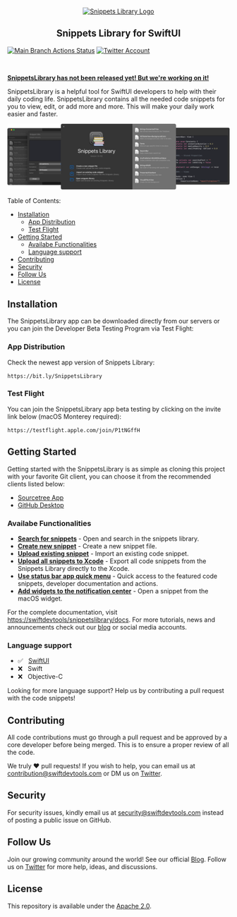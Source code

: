 <br />
<p align="center">
    <a href="https://swiftdevtools.com" target="_blank"><img width="147" height="147" src="http://swiftdevtools.com/snippetslibrary/images/snippets_library_logo.svg" alt="Snippets Library Logo"></a>
    <h2 align="center">Snippets Library for SwiftUI</h2>
</p>

[![Main Branch Actions Status](https://github.com/tryboxx/SnippetsLibrary/actions/workflows/tests.yml/badge.svg)](https://github.com/tryboxx/SnippetsLibrary/actions)
[![Twitter Account](https://img.shields.io/twitter/follow/swift_devtools?color=00acee&label=twitter&style=flat-square)](https://twitter.com/swift_devtools)

<br />

[**SnippetsLibrary has not been released yet! But we're working on it!**](https://swiftdevtools.com/)

SnippetsLibrary is a helpful tool for SwiftUI developers to help with their daily coding life. SnippetsLibrary contains all the needed code snippets for you to view, edit, or add more and more. This will make your daily work easier and faster.

![SnippetsLibrary](public/images/app_preview.png)

Table of Contents:

- [Installation](#installation)
  - [App Distribution](#app-distribution)
  - [Test Flight](#test-flight)
- [Getting Started](#getting-started)
  - [Availabe Functionalities](#availabe-functionalities)
  - [Language support](#language-support)
- [Contributing](#contributing)
- [Security](#security)
- [Follow Us](#follow-us)
- [License](#license)
      
## Installation

The SnippetsLibrary app can be downloaded directly from our servers or you can join the Developer Beta Testing Program via Test Flight:

### App Distribution

Check the newest app version of Snippets Library:

```
https://bit.ly/SnippetsLibrary
```

### Test Flight

You can join the SnippetsLibrary app beta testing by clicking on the invite link below (macOS Monterey required):

```
https://testflight.apple.com/join/P1tNGffH
```

## Getting Started

Getting started with the SnippetsLibrary is as simple as cloning this project with your favorite Git client, you can choose it from the recommended clients listed below:

* [Sourcetree App](https://www.sourcetreeapp.com)
* [GitHub Desktop](https://desktop.github.com)

### Availabe Functionalities

* [**Search for snippets**](https://swiftdevtools/snippetslibrary/docs/snippet/searching) - Open and search in the snippets library.
* [**Create new snippet**](https://swiftdevtools/snippetslibrary/docs/snippet/creating) - Create a new snippet file.
* [**Upload existing snippet**](https://swiftdevtools/snippetslibrary/docs/snippet/uploading) - Import an existing code snippet.
* [**Upload all snippets to Xcode**](https://swiftdevtools/snippetslibrary/docs/snippet/xcode-uploading) - Export all code snippets from the Snippets Library directly to the Xcode.
* [**Use status bar app quick menu**](https://swiftdevtools/snippetslibrary/docs/snippet/quick-menu) - Quick access to the featured code snippets, developer documentation and actions.
* [**Add widgets to the notification center**](https://swiftdevtools/snippetslibrary/docs/snippet/widgets) - Open a snippet from the macOS widget.

For the complete documentation, visit [https://swiftdevtools/snippetslibrary/docs](https://swiftdevtools/snippetslibrary/docs). For more tutorials, news and announcements check out our [blog](https://medium.com/swiftdevtools) or social media accounts.

### Language support
* ✅  &nbsp; [SwiftUI](https://developer.apple.com/documentation/swiftui/)
* ❌  &nbsp; Swift
* ❌  &nbsp; Objective-C

Looking for more language support? Help us by contributing a pull request with the code snippets!

## Contributing

All code contributions must go through a pull request and be approved by a core developer before being merged. This is to ensure a proper review of all the code.

We truly ❤️ pull requests! If you wish to help, you can email us at [contribution@swiftdevtools.com](mailto:contribution@swiftdevtools.com) or DM us on [Twitter](https://twitter.com/swift_devtools).

## Security

For security issues, kindly email us at [security@swiftdevtools.com](mailto:security@swiftdevtools.com) instead of posting a public issue on GitHub.

## Follow Us

Join our growing community around the world! See our official [Blog](https://medium.com/swiftdevtools). Follow us on [Twitter](https://twitter.com/swift_devtools) for more help, ideas, and discussions.

## License

This repository is available under the [Apache 2.0](./LICENSE).
